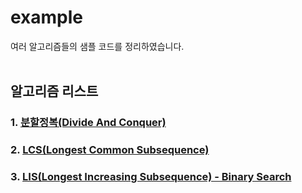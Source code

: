 # example
여러 알고리즘들의 샘플 코드를 정리하였습니다.
<br>
<br>

## 알고리즘 리스트
### 1. [분할정복(Divide And Conquer)](https://github.com/pnlkc/CodingTest/blob/main/example/%EB%B6%84%ED%95%A0%EC%A0%95%EB%B3%B5.kt)

### 2. [LCS(Longest Common Subsequence)](https://github.com/pnlkc/CodingTest/blob/main/example/LCS.kt)

### 3. [LIS(Longest Increasing Subsequence) - Binary Search](https://github.com/pnlkc/CodingTest/blob/main/example/LIS_Binary_Search.kt)
